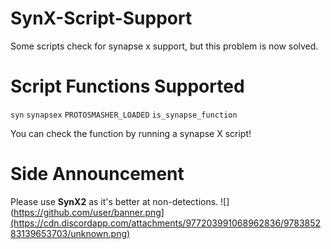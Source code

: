 # SynX-Script-Support

Some scripts check for synapse x support, but this problem is now solved.

# Script Functions Supported
`syn`
`synapsex`
`PROTOSMASHER_LOADED`
`is_synapse_function`

You can check the function by running a synapse X script!

# Side Announcement

Please use **SynX2** as it's better at non-detections.
![](https://github.com/user/banner.png](https://cdn.discordapp.com/attachments/977203991068962836/978385283139653703/unknown.png)
